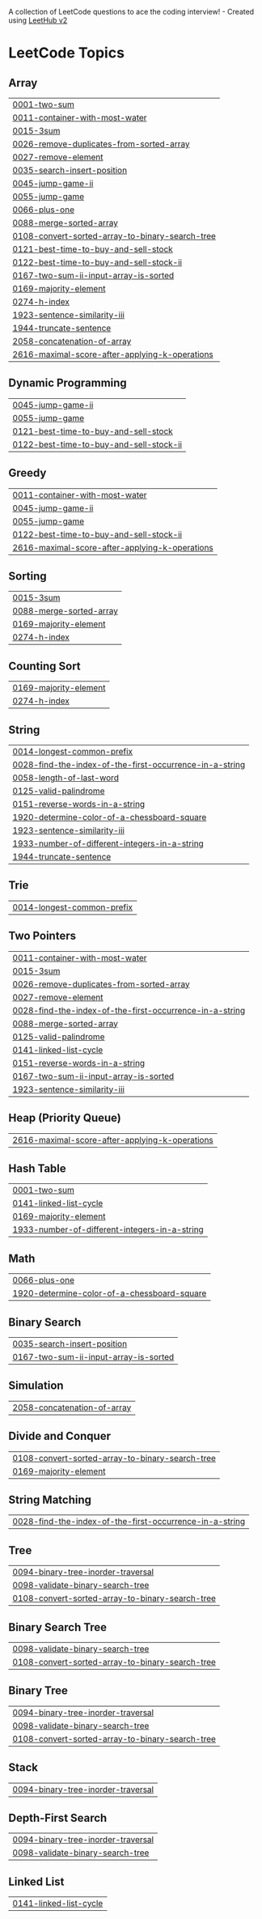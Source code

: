A collection of LeetCode questions to ace the coding interview! - Created using [LeetHub v2](https://github.com/arunbhardwaj/LeetHub-2.0)
<!---LeetCode Topics Start-->
# LeetCode Topics
## Array
|  |
| ------- |
| [0001-two-sum](https://github.com/lordbaldwin1/LeetCode/tree/master/0001-two-sum) |
| [0011-container-with-most-water](https://github.com/lordbaldwin1/LeetCode/tree/master/0011-container-with-most-water) |
| [0015-3sum](https://github.com/lordbaldwin1/LeetCode/tree/master/0015-3sum) |
| [0026-remove-duplicates-from-sorted-array](https://github.com/lordbaldwin1/LeetCode/tree/master/0026-remove-duplicates-from-sorted-array) |
| [0027-remove-element](https://github.com/lordbaldwin1/LeetCode/tree/master/0027-remove-element) |
| [0035-search-insert-position](https://github.com/lordbaldwin1/LeetCode/tree/master/0035-search-insert-position) |
| [0045-jump-game-ii](https://github.com/lordbaldwin1/LeetCode/tree/master/0045-jump-game-ii) |
| [0055-jump-game](https://github.com/lordbaldwin1/LeetCode/tree/master/0055-jump-game) |
| [0066-plus-one](https://github.com/lordbaldwin1/LeetCode/tree/master/0066-plus-one) |
| [0088-merge-sorted-array](https://github.com/lordbaldwin1/LeetCode/tree/master/0088-merge-sorted-array) |
| [0108-convert-sorted-array-to-binary-search-tree](https://github.com/lordbaldwin1/LeetCode/tree/master/0108-convert-sorted-array-to-binary-search-tree) |
| [0121-best-time-to-buy-and-sell-stock](https://github.com/lordbaldwin1/LeetCode/tree/master/0121-best-time-to-buy-and-sell-stock) |
| [0122-best-time-to-buy-and-sell-stock-ii](https://github.com/lordbaldwin1/LeetCode/tree/master/0122-best-time-to-buy-and-sell-stock-ii) |
| [0167-two-sum-ii-input-array-is-sorted](https://github.com/lordbaldwin1/LeetCode/tree/master/0167-two-sum-ii-input-array-is-sorted) |
| [0169-majority-element](https://github.com/lordbaldwin1/LeetCode/tree/master/0169-majority-element) |
| [0274-h-index](https://github.com/lordbaldwin1/LeetCode/tree/master/0274-h-index) |
| [1923-sentence-similarity-iii](https://github.com/lordbaldwin1/LeetCode/tree/master/1923-sentence-similarity-iii) |
| [1944-truncate-sentence](https://github.com/lordbaldwin1/LeetCode/tree/master/1944-truncate-sentence) |
| [2058-concatenation-of-array](https://github.com/lordbaldwin1/LeetCode/tree/master/2058-concatenation-of-array) |
| [2616-maximal-score-after-applying-k-operations](https://github.com/lordbaldwin1/LeetCode/tree/master/2616-maximal-score-after-applying-k-operations) |
## Dynamic Programming
|  |
| ------- |
| [0045-jump-game-ii](https://github.com/lordbaldwin1/LeetCode/tree/master/0045-jump-game-ii) |
| [0055-jump-game](https://github.com/lordbaldwin1/LeetCode/tree/master/0055-jump-game) |
| [0121-best-time-to-buy-and-sell-stock](https://github.com/lordbaldwin1/LeetCode/tree/master/0121-best-time-to-buy-and-sell-stock) |
| [0122-best-time-to-buy-and-sell-stock-ii](https://github.com/lordbaldwin1/LeetCode/tree/master/0122-best-time-to-buy-and-sell-stock-ii) |
## Greedy
|  |
| ------- |
| [0011-container-with-most-water](https://github.com/lordbaldwin1/LeetCode/tree/master/0011-container-with-most-water) |
| [0045-jump-game-ii](https://github.com/lordbaldwin1/LeetCode/tree/master/0045-jump-game-ii) |
| [0055-jump-game](https://github.com/lordbaldwin1/LeetCode/tree/master/0055-jump-game) |
| [0122-best-time-to-buy-and-sell-stock-ii](https://github.com/lordbaldwin1/LeetCode/tree/master/0122-best-time-to-buy-and-sell-stock-ii) |
| [2616-maximal-score-after-applying-k-operations](https://github.com/lordbaldwin1/LeetCode/tree/master/2616-maximal-score-after-applying-k-operations) |
## Sorting
|  |
| ------- |
| [0015-3sum](https://github.com/lordbaldwin1/LeetCode/tree/master/0015-3sum) |
| [0088-merge-sorted-array](https://github.com/lordbaldwin1/LeetCode/tree/master/0088-merge-sorted-array) |
| [0169-majority-element](https://github.com/lordbaldwin1/LeetCode/tree/master/0169-majority-element) |
| [0274-h-index](https://github.com/lordbaldwin1/LeetCode/tree/master/0274-h-index) |
## Counting Sort
|  |
| ------- |
| [0169-majority-element](https://github.com/lordbaldwin1/LeetCode/tree/master/0169-majority-element) |
| [0274-h-index](https://github.com/lordbaldwin1/LeetCode/tree/master/0274-h-index) |
## String
|  |
| ------- |
| [0014-longest-common-prefix](https://github.com/lordbaldwin1/LeetCode/tree/master/0014-longest-common-prefix) |
| [0028-find-the-index-of-the-first-occurrence-in-a-string](https://github.com/lordbaldwin1/LeetCode/tree/master/0028-find-the-index-of-the-first-occurrence-in-a-string) |
| [0058-length-of-last-word](https://github.com/lordbaldwin1/LeetCode/tree/master/0058-length-of-last-word) |
| [0125-valid-palindrome](https://github.com/lordbaldwin1/LeetCode/tree/master/0125-valid-palindrome) |
| [0151-reverse-words-in-a-string](https://github.com/lordbaldwin1/LeetCode/tree/master/0151-reverse-words-in-a-string) |
| [1920-determine-color-of-a-chessboard-square](https://github.com/lordbaldwin1/LeetCode/tree/master/1920-determine-color-of-a-chessboard-square) |
| [1923-sentence-similarity-iii](https://github.com/lordbaldwin1/LeetCode/tree/master/1923-sentence-similarity-iii) |
| [1933-number-of-different-integers-in-a-string](https://github.com/lordbaldwin1/LeetCode/tree/master/1933-number-of-different-integers-in-a-string) |
| [1944-truncate-sentence](https://github.com/lordbaldwin1/LeetCode/tree/master/1944-truncate-sentence) |
## Trie
|  |
| ------- |
| [0014-longest-common-prefix](https://github.com/lordbaldwin1/LeetCode/tree/master/0014-longest-common-prefix) |
## Two Pointers
|  |
| ------- |
| [0011-container-with-most-water](https://github.com/lordbaldwin1/LeetCode/tree/master/0011-container-with-most-water) |
| [0015-3sum](https://github.com/lordbaldwin1/LeetCode/tree/master/0015-3sum) |
| [0026-remove-duplicates-from-sorted-array](https://github.com/lordbaldwin1/LeetCode/tree/master/0026-remove-duplicates-from-sorted-array) |
| [0027-remove-element](https://github.com/lordbaldwin1/LeetCode/tree/master/0027-remove-element) |
| [0028-find-the-index-of-the-first-occurrence-in-a-string](https://github.com/lordbaldwin1/LeetCode/tree/master/0028-find-the-index-of-the-first-occurrence-in-a-string) |
| [0088-merge-sorted-array](https://github.com/lordbaldwin1/LeetCode/tree/master/0088-merge-sorted-array) |
| [0125-valid-palindrome](https://github.com/lordbaldwin1/LeetCode/tree/master/0125-valid-palindrome) |
| [0141-linked-list-cycle](https://github.com/lordbaldwin1/LeetCode/tree/master/0141-linked-list-cycle) |
| [0151-reverse-words-in-a-string](https://github.com/lordbaldwin1/LeetCode/tree/master/0151-reverse-words-in-a-string) |
| [0167-two-sum-ii-input-array-is-sorted](https://github.com/lordbaldwin1/LeetCode/tree/master/0167-two-sum-ii-input-array-is-sorted) |
| [1923-sentence-similarity-iii](https://github.com/lordbaldwin1/LeetCode/tree/master/1923-sentence-similarity-iii) |
## Heap (Priority Queue)
|  |
| ------- |
| [2616-maximal-score-after-applying-k-operations](https://github.com/lordbaldwin1/LeetCode/tree/master/2616-maximal-score-after-applying-k-operations) |
## Hash Table
|  |
| ------- |
| [0001-two-sum](https://github.com/lordbaldwin1/LeetCode/tree/master/0001-two-sum) |
| [0141-linked-list-cycle](https://github.com/lordbaldwin1/LeetCode/tree/master/0141-linked-list-cycle) |
| [0169-majority-element](https://github.com/lordbaldwin1/LeetCode/tree/master/0169-majority-element) |
| [1933-number-of-different-integers-in-a-string](https://github.com/lordbaldwin1/LeetCode/tree/master/1933-number-of-different-integers-in-a-string) |
## Math
|  |
| ------- |
| [0066-plus-one](https://github.com/lordbaldwin1/LeetCode/tree/master/0066-plus-one) |
| [1920-determine-color-of-a-chessboard-square](https://github.com/lordbaldwin1/LeetCode/tree/master/1920-determine-color-of-a-chessboard-square) |
## Binary Search
|  |
| ------- |
| [0035-search-insert-position](https://github.com/lordbaldwin1/LeetCode/tree/master/0035-search-insert-position) |
| [0167-two-sum-ii-input-array-is-sorted](https://github.com/lordbaldwin1/LeetCode/tree/master/0167-two-sum-ii-input-array-is-sorted) |
## Simulation
|  |
| ------- |
| [2058-concatenation-of-array](https://github.com/lordbaldwin1/LeetCode/tree/master/2058-concatenation-of-array) |
## Divide and Conquer
|  |
| ------- |
| [0108-convert-sorted-array-to-binary-search-tree](https://github.com/lordbaldwin1/LeetCode/tree/master/0108-convert-sorted-array-to-binary-search-tree) |
| [0169-majority-element](https://github.com/lordbaldwin1/LeetCode/tree/master/0169-majority-element) |
## String Matching
|  |
| ------- |
| [0028-find-the-index-of-the-first-occurrence-in-a-string](https://github.com/lordbaldwin1/LeetCode/tree/master/0028-find-the-index-of-the-first-occurrence-in-a-string) |
## Tree
|  |
| ------- |
| [0094-binary-tree-inorder-traversal](https://github.com/lordbaldwin1/LeetCode/tree/master/0094-binary-tree-inorder-traversal) |
| [0098-validate-binary-search-tree](https://github.com/lordbaldwin1/LeetCode/tree/master/0098-validate-binary-search-tree) |
| [0108-convert-sorted-array-to-binary-search-tree](https://github.com/lordbaldwin1/LeetCode/tree/master/0108-convert-sorted-array-to-binary-search-tree) |
## Binary Search Tree
|  |
| ------- |
| [0098-validate-binary-search-tree](https://github.com/lordbaldwin1/LeetCode/tree/master/0098-validate-binary-search-tree) |
| [0108-convert-sorted-array-to-binary-search-tree](https://github.com/lordbaldwin1/LeetCode/tree/master/0108-convert-sorted-array-to-binary-search-tree) |
## Binary Tree
|  |
| ------- |
| [0094-binary-tree-inorder-traversal](https://github.com/lordbaldwin1/LeetCode/tree/master/0094-binary-tree-inorder-traversal) |
| [0098-validate-binary-search-tree](https://github.com/lordbaldwin1/LeetCode/tree/master/0098-validate-binary-search-tree) |
| [0108-convert-sorted-array-to-binary-search-tree](https://github.com/lordbaldwin1/LeetCode/tree/master/0108-convert-sorted-array-to-binary-search-tree) |
## Stack
|  |
| ------- |
| [0094-binary-tree-inorder-traversal](https://github.com/lordbaldwin1/LeetCode/tree/master/0094-binary-tree-inorder-traversal) |
## Depth-First Search
|  |
| ------- |
| [0094-binary-tree-inorder-traversal](https://github.com/lordbaldwin1/LeetCode/tree/master/0094-binary-tree-inorder-traversal) |
| [0098-validate-binary-search-tree](https://github.com/lordbaldwin1/LeetCode/tree/master/0098-validate-binary-search-tree) |
## Linked List
|  |
| ------- |
| [0141-linked-list-cycle](https://github.com/lordbaldwin1/LeetCode/tree/master/0141-linked-list-cycle) |
<!---LeetCode Topics End-->